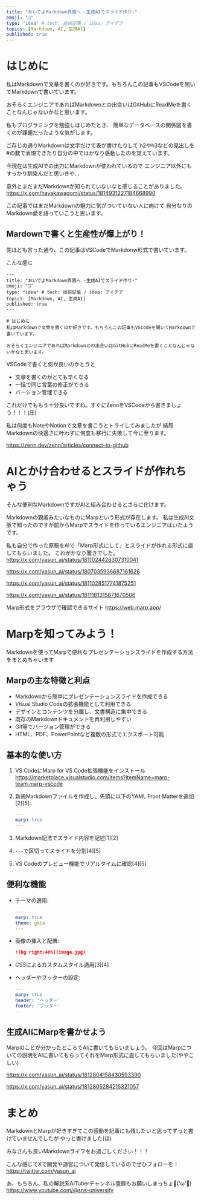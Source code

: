 ```yaml
---
title: "おいでよMarkdown界隈へ -生成AIでスライド作り-"
emoji: "🎹"
type: "idea" # tech: 技術記事 / idea: アイデア
topics: [Markdown, AI, 生成AI]
published: true
---
```


# はじめに
私はMarkdownで文章を書くのが好きです。もちろんこの記事もVSCodeを開いてMarkdownで書いています。

おそらくエンジニアであればMarkdownとの出会いはGitHubにReadMeを書くことなんじゃないかなと思います。

私もプログラミングを勉強しはじめたとき、
簡単なデータベースの関係図を書くのが課題だったような気がします。

ご存じの通りMarkdownは文字だけで表が書けたりして
h2やh3などの見出しを#の数で表現できたり自分の中ではかなり感動したのを覚えています。

今現在は生成AIでの出力にMarkdownが使われているので
エンジニア以外にもすっかり馴染んだと思いきや...

意外とまだまだMarkdownが知られていないなと感じることがありました。
https://x.com/hayakawagomi/status/1814931227184668990

この記事ではまだMarkdownの魅力に気がついていない人に向けて
自分なりのMarkdown愛を語っていこうと思います。

## Mardownで書くと生産性が爆上がり！
先ほども言った通り、この記事はVSCodeでMarkdonw形式で書いています。

こんな感じ
```
---
title: "おいでよMarkdown界隈へ -生成AIでスライド作り-"
emoji: "🎹"
type: "idea" # tech: 技術記事 / idea: アイデア
topics: [Markdown, AI, 生成AI]
published: true
---

# はじめに
私はMarkdownで文章を書くのが好きです。もちろんこの記事もVSCodeを開いてMarkdownで書いています。

おそらくエンジニアであればMarkdownとの出会いはGitHubにReadMeを書くことなんじゃないかなと思います。
```

VSCodeで書くと何が良いのかとうと
- 文章を書くのがとても早くなる
- 一括で同じ言葉の修正ができる
- バージョン管理できる

これだけでももう十分良いですね。すぐにZennをVSCodeから書きましょう！！！(圧)

私は何度もNoteやNotionで文章を書こうとトライしてみましたが
結局Markdownの快適さに叶わずに何度も移行に失敗して今に至ります。

https://zenn.dev/zenn/articles/connect-to-github

# AIとかけ合わせるとスライドが作れちゃう
そんな便利なMarkdownですがAIと組み合わせるとさらに化けます。

Markdownの親戚みたいなものにMarpという形式が存在します。
私は生成AI文脈で知ったのですが前からMarpでスライドを作っているエンジニアはいたようです。

私も自分で作った原稿をAIで「Marp形式にして」とスライドが作れる形式に直してもらいました。
これがかなり驚きでした。
https://x.com/yasun_ai/status/1811024426307310041

https://x.com/yasun_ai/status/1807035936687161626

https://x.com/yasun_ai/status/1811028517741875251

https://x.com/yasun_ai/status/1811181315871670506


Marp形式をブラウザで確認できるサイト
https://web.marp.app/

# Marpを知ってみよう！
Markdownを使ってMarpで便利なプレゼンテーションスライドを作成する方法をまとめちゃいます

## Marpの主な特徴と利点

- Markdownから簡単にプレゼンテーションスライドを作成できる
- Visual Studio Codeの拡張機能として利用できる
- デザインとコンテンツを分離し、文書構造に集中できる
- 既存のMarkdownドキュメントを再利用しやすい
- Git等でバージョン管理ができる
- HTML、PDF、PowerPointなど複数の形式でエクスポート可能

## 基本的な使い方

1. VS CodeにMarp for VS Code拡張機能をインストール
https://marketplace.visualstudio.com/items?itemName=marp-team.marp-vscode

2. 新規Markdownファイルを作成し、先頭に以下のYAML Front Matterを追加[2][5]:
   ```yaml
   ---
   marp: true
   ---
   ```

3. Markdown記法でスライド内容を記述[1][2]

4. `---`で区切ってスライドを分割[4][5]

5. VS Codeのプレビュー機能でリアルタイムに確認[4][5]

## 便利な機能

- テーマの適用:
  ```yaml
  ---
  marp: true
  theme: gaia
  ---
  ```

- 画像の挿入と配置:
  ```markdown
  ![bg right:40%](image.jpg)
  ```

- CSSによるカスタムスタイル適用[3][4]

- ヘッダーやフッターの設定:
  ```yaml
  ---
  marp: true
  header: 'ヘッダー'
  footer: 'フッター'
  ---
  ```

## 生成AIにMarpを書かせよう
Marpのことが分かったところでAIに書いてもらいましょう。
今回はMarpについての説明をAIに書いてもらってそれをMarp形式に直してもらいました(ややこしい)

https://x.com/yasun_ai/status/1812804158430593390

https://x.com/yasun_ai/status/1812805284215321057

# まとめ
MarkdownとMarpが好きすぎてこの感動を記事にも残したいと思ってずっと書けていませんでしたが
やっと書けました(ほ)

みなさんも良いMarkdownライフをお過ごしください！！！

こんな感じでXで開発や運営について発信しているのでぜひフォローを！
https://twitter.com/yasun_ai

あ、もちろん、私の解説系AITuberチャンネル登録もお願いしまっちょ💪('ω'💪)
https://www.youtube.com/@sns-university